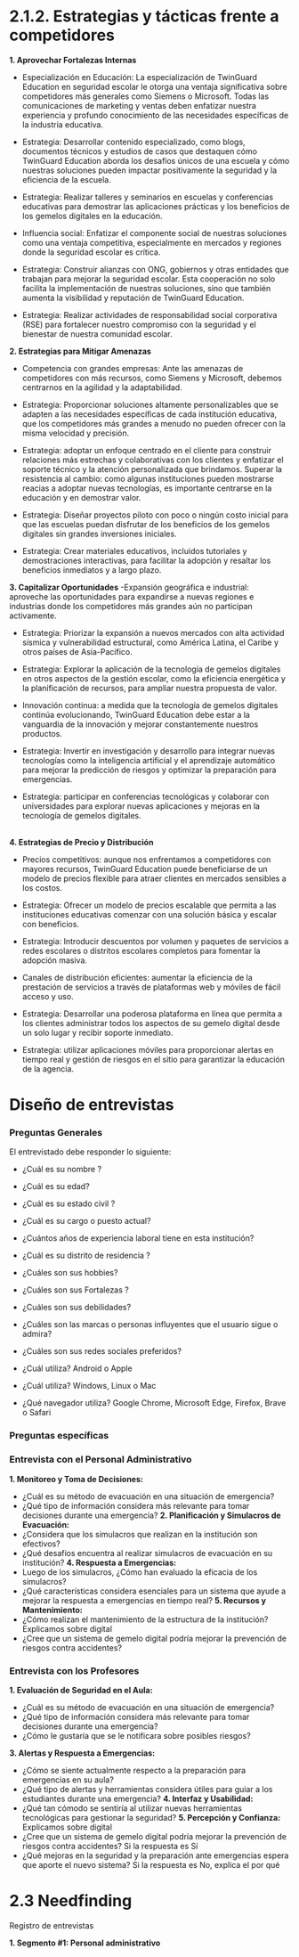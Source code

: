 # 2.1.2. Estrategias y tácticas frente a competidores

**1. Aprovechar Fortalezas Internas**
   
- Especialización en Educación: La especialización de TwinGuard Education en seguridad escolar le otorga una ventaja significativa sobre competidores más generales como Siemens o Microsoft. Todas las comunicaciones de marketing y ventas deben enfatizar nuestra experiencia y profundo conocimiento de las necesidades específicas de la industria educativa.

- Estrategia: Desarrollar contenido especializado, como blogs, documentos técnicos y estudios de casos que destaquen cómo TwinGuard Education aborda los desafíos únicos de una escuela y cómo nuestras soluciones pueden impactar positivamente la seguridad y la eficiencia de la escuela. 

- Estrategia: Realizar talleres y seminarios en escuelas y conferencias educativas para demostrar las aplicaciones prácticas y los beneficios de los gemelos digitales en la educación.

- Influencia social: Enfatizar el componente social de nuestras soluciones como una ventaja competitiva, especialmente en mercados y regiones donde la seguridad escolar es crítica.

- Estrategia: Construir alianzas con ONG, gobiernos y otras entidades que trabajan para mejorar la seguridad escolar. Esta cooperación no solo facilita la implementación de nuestras soluciones, sino que también aumenta la visibilidad y reputación de TwinGuard Education. 

- Estrategia: Realizar actividades de responsabilidad social corporativa (RSE) para fortalecer nuestro compromiso con la seguridad y el bienestar de nuestra comunidad escolar.

**2. Estrategias para Mitigar Amenazas**
- Competencia con grandes empresas: Ante las amenazas de competidores con más recursos, como Siemens y Microsoft, debemos centrarnos en la agilidad y la adaptabilidad.

- Estrategia: Proporcionar soluciones altamente personalizables que se adapten a las necesidades específicas de cada institución educativa, que los competidores más grandes a menudo no pueden ofrecer con la misma velocidad y precisión. 

- Estrategia: adoptar un enfoque centrado en el cliente para construir relaciones más estrechas y colaborativas con los clientes y enfatizar el soporte técnico y la atención personalizada que brindamos.
Superar la resistencia al cambio: como algunas instituciones pueden mostrarse reacias a adoptar nuevas tecnologías, es importante centrarse en la educación y en demostrar valor. 

- Estrategia: Diseñar proyectos piloto con poco o ningún costo inicial para que las escuelas puedan disfrutar de los beneficios de los gemelos digitales sin grandes inversiones iniciales.

- Estrategia: Crear materiales educativos, incluidos tutoriales y demostraciones interactivas, para facilitar la adopción y resaltar los beneficios inmediatos y a largo plazo.
 
**3. Capitalizar Oportunidades**
-Expansión geográfica e industrial: aproveche las oportunidades para expandirse a nuevas regiones e industrias donde los competidores más grandes aún no participan activamente. 

- Estrategia: Priorizar la expansión a nuevos mercados con alta actividad sísmica y vulnerabilidad estructural, como América Latina, el Caribe y otros países de Asia-Pacífico.

- Estrategia: Explorar la aplicación de la tecnología de gemelos digitales en otros aspectos de la gestión escolar, como la eficiencia energética y la planificación de recursos, para ampliar nuestra propuesta de valor. 

- Innovación continua: a medida que la tecnología de gemelos digitales continúa evolucionando, TwinGuard Education debe estar a la vanguardia de la innovación y mejorar constantemente nuestros productos.

- Estrategia: Invertir en investigación y desarrollo para integrar nuevas tecnologías como la inteligencia artificial y el aprendizaje automático para mejorar la predicción de riesgos y optimizar la preparación para emergencias. 

- Estrategia: participar en conferencias tecnológicas y colaborar con universidades para explorar nuevas aplicaciones y mejoras en la tecnología de gemelos digitales.

<br>**4. Estrategias de Precio y Distribución**
<br>
- Precios competitivos: aunque nos enfrentamos a competidores con mayores recursos, TwinGuard Education puede beneficiarse de un modelo de precios flexible para atraer clientes en mercados sensibles a los costos.

- Estrategia: Ofrecer un modelo de precios escalable que permita a las instituciones educativas comenzar con una solución básica y escalar con beneficios. 

- Estrategia: Introducir descuentos por volumen y paquetes de servicios a redes escolares o distritos escolares completos para fomentar la adopción masiva.

- Canales de distribución eficientes: aumentar la eficiencia de la prestación de servicios a través de plataformas web y móviles de fácil acceso y uso.

- Estrategia: Desarrollar una poderosa plataforma en línea que permita a los clientes administrar todos los aspectos de su gemelo digital desde un solo lugar y recibir soporte inmediato.

- Estrategia: utilizar aplicaciones móviles para proporcionar alertas en tiempo real y gestión de riesgos en el sitio para garantizar la educación de la agencia.


# Diseño de entrevistas

### Preguntas Generales
El entrevistado debe responder lo siguiente: 
- ¿Cuál es su nombre ?
- ¿Cuál es su edad?
- ¿Cuál es su estado civil ?
- ¿Cuál es su cargo o puesto actual?
- ¿Cuántos años de experiencia laboral tiene en esta institución?
- ¿Cuál es su distrito de residencia ?
- ¿Cuáles son sus hobbies?
- ¿Cuáles son sus Fortalezas ?
- ¿Cuáles son sus debilidades?


- ¿Cuáles son las marcas o personas influyentes que el usuario sigue o admira?
- ¿Cuáles son sus redes sociales preferidos?
- ¿Cuál utiliza? Android o Apple 
- ¿Cuál utiliza? Windows, Linux o Mac 
- ¿Qué navegador utiliza? Google Chrome, Microsoft Edge, Firefox, Brave o Safari

### Preguntas específicas
### Entrevista con el Personal Administrativo
**1. Monitoreo y Toma de Decisiones:**
- ¿Cuál es su método de evacuación en una situación de emergencia?
- ¿Qué tipo de información considera más relevante para tomar decisiones durante una emergencia?
**2. Planificación y Simulacros de Evacuación:**
- ¿Considera que los simulacros que realizan en la institución son efectivos?
- ¿Qué desafíos encuentra al realizar simulacros de evacuación en su institución?
**4. Respuesta a Emergencias:**
- Luego de los simulacros, ¿Cómo han evaluado la eficacia de los simulacros?
- ¿Qué características considera esenciales para un sistema que ayude a mejorar la respuesta a emergencias en tiempo real?
**5. Recursos y Mantenimiento:**
- ¿Cómo realizan el mantenimiento de la estructura de la institución? Explicamos sobre digital 
- ¿Cree que un sistema de gemelo digital podría mejorar la prevención de riesgos contra accidentes?

### Entrevista con los Profesores

**1. Evaluación de Seguridad en el Aula:**
- ¿Cuál es su método de evacuación en una situación de emergencia?
- ¿Qué tipo de información considera más relevante para tomar decisiones durante una emergencia?
- ¿Cómo le gustaría que se le notificara sobre posibles riesgos?

**3. Alertas y Respuesta a Emergencias:**
- ¿Cómo se siente actualmente respecto a la preparación para emergencias en su aula?
- ¿Qué tipo de alertas y herramientas considera útiles para guiar a los estudiantes durante una emergencia?
**4. Interfaz y Usabilidad:**
- ¿Qué tan cómodo se sentiría al utilizar nuevas herramientas tecnológicas para gestionar la seguridad?
**5. Percepción y Confianza:**
Explicamos sobre digital 
- ¿Cree que un sistema de gemelo digital podría mejorar la prevención de riesgos contra accidentes?
Si la respuesta es Sí 
- ¿Qué mejoras en la seguridad y la preparación ante emergencias espera que aporte el nuevo sistema?
Si la respuesta es No, explica el por qué 

# 2.3 Needfinding

Registro de entrevistas

**1. Segmento #1: Personal administrativo**



